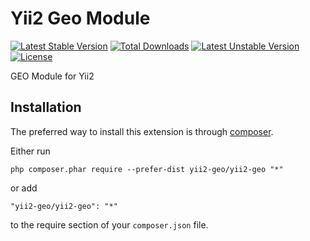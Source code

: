 Yii2 Geo Module
==========
[![Latest Stable Version](https://poser.pugx.org/nullref/yii2-geo/v/stable)](https://packagist.org/packages/nullref/yii2-geo) [![Total Downloads](https://poser.pugx.org/nullref/yii2-geo/downloads)](https://packagist.org/packages/nullref/yii2-geo) [![Latest Unstable Version](https://poser.pugx.org/nullref/yii2-geo/v/unstable)](https://packagist.org/packages/nullref/yii2-geo) [![License](https://poser.pugx.org/nullref/yii2-geo/license)](https://packagist.org/packages/nullref/yii2-geo)

GEO Module for Yii2

Installation
------------

The preferred way to install this extension is through [composer](http://getcomposer.org/download/).

Either run

```
php composer.phar require --prefer-dist yii2-geo/yii2-geo "*"
```

or add

```
"yii2-geo/yii2-geo": "*"
```

to the require section of your `composer.json` file.
